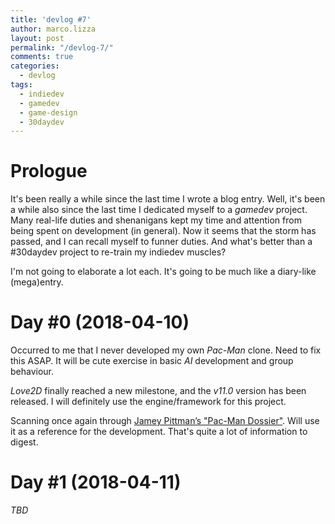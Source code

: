 ```yaml
---
title: 'devlog #7'
author: marco.lizza
layout: post
permalink: "/devlog-7/"
comments: true
categories: 
  - devlog
tags: 
  - indiedev
  - gamedev
  - game-design
  - 30daydev
---
```

# Prologue

It's been really a while since the last time I wrote a blog entry. Well, it's been a while also since the last time I dedicated myself to a *gamedev* project. Many real-life duties and shenanigans kept my time and attention from being spent on development (in general). Now it seems that the storm has passed, and I can recall myself to funner duties. And what's better than a #30daydev project to re-train my indiedev muscles?

I'm not going to elaborate a lot each. It's going to be much like a diary-like (mega)entry.

# Day #0 (2018-04-10)

Occurred to me that I never developed my own *Pac-Man* clone. Need to fix this ASAP. It will be cute exercise in basic *AI* development and group behaviour.

*Love2D* finally reached a new milestone, and the *v11.0* version has been released. I will definitely use the engine/framework for this project.

Scanning once again through [Jamey Pittman’s "Pac-Man Dossier"](http://www.gamasutra.com/view/feature/3938/the_pacman_dossier.php). Will use it as a reference for the development. That's quite a lot of information to digest.

# Day #1 (2018-04-11)

*TBD*